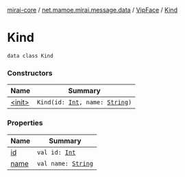 [mirai-core](../../../index.md) / [net.mamoe.mirai.message.data](../../index.md) / [VipFace](../index.md) / [Kind](./index.md)

# Kind

`data class Kind`

### Constructors

| Name | Summary |
|---|---|
| [&lt;init&gt;](-init-.md) | `Kind(id: `[`Int`](https://kotlinlang.org/api/latest/jvm/stdlib/kotlin/-int/index.html)`, name: `[`String`](https://kotlinlang.org/api/latest/jvm/stdlib/kotlin/-string/index.html)`)` |

### Properties

| Name | Summary |
|---|---|
| [id](id.md) | `val id: `[`Int`](https://kotlinlang.org/api/latest/jvm/stdlib/kotlin/-int/index.html) |
| [name](name.md) | `val name: `[`String`](https://kotlinlang.org/api/latest/jvm/stdlib/kotlin/-string/index.html) |
